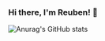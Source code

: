 ### Hi there, I'm Reuben! 👋

![Anurag's GitHub stats](https://github-readme-stats.vercel.app/api?username=reubenwong97&show_icons=true&theme=dracula)

<!--
**reubenwong97/reubenwong97** is a ✨ _special_ ✨ repository because its `README.md` (this file) appears on your GitHub profile.
